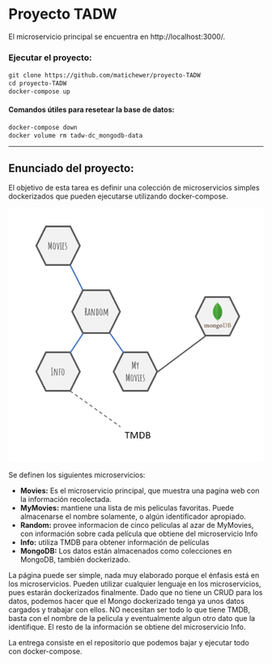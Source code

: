 # Proyecto TADW

El microservicio principal se encuentra en http://localhost:3000/.

### Ejecutar el proyecto:

```
git clone https://github.com/matichewer/proyecto-TADW
cd proyecto-TADW
docker-compose up
```

#### Comandos útiles para resetear la base de datos:
```
docker-compose down
docker volume rm tadw-dc_mongodb-data
```

------------

## Enunciado del proyecto:

El objetivo de esta tarea es definir una colección de microservicios simples dockerizados que pueden ejecutarse utilizando docker-compose. 

![Diagrama](diagrama-microservicios.png)

Se definen los siguientes microservicios:

- **Movies:** Es el microservicio principal, que muestra una pagina web con la información recolectada.
- **MyMovies:** mantiene una lista de mis peliculas favoritas. Puede almacenarse el nombre solamente, o algún identificador apropiado.
- **Random:** provee informacion de cinco películas al azar de MyMovies, con información sobre cada película que obtiene del microservicio Info
- **Info:** utiliza TMDB para obtener información de películas  
- **MongoDB:** Los datos están almacenados como colecciones en MongoDB, también dockerizado.

La página puede ser simple, nada muy elaborado porque el énfasis está en los microservicios.
Pueden utilizar cualquier lenguaje en los microservicios, pues estarán dockerizados finalmente.
Dado que no tiene un CRUD para los datos, podemos hacer que el Mongo dockerizado tenga ya unos datos cargados y trabajar con ellos. NO necesitan ser todo lo que tiene TMDB, basta con el nombre de la pelicula y eventualmente algun otro dato que la identifique. El resto de la información se obtiene del microservicio Info.

La entrega consiste en el repositorio que podemos bajar y ejecutar todo con docker-compose.


